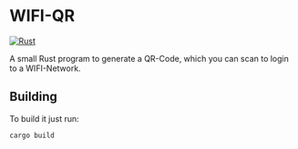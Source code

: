 # WIFI-QR
[![Rust](https://github.com/Frostie314159/WIFI-QR/actions/workflows/rust.yml/badge.svg)](https://github.com/Frostie314159/WIFI-QR/actions/workflows/rust.yml)

A small Rust program to generate a QR-Code, which you can scan to login to a WIFI-Network.

## Building
To build it just run:
```
cargo build
```
